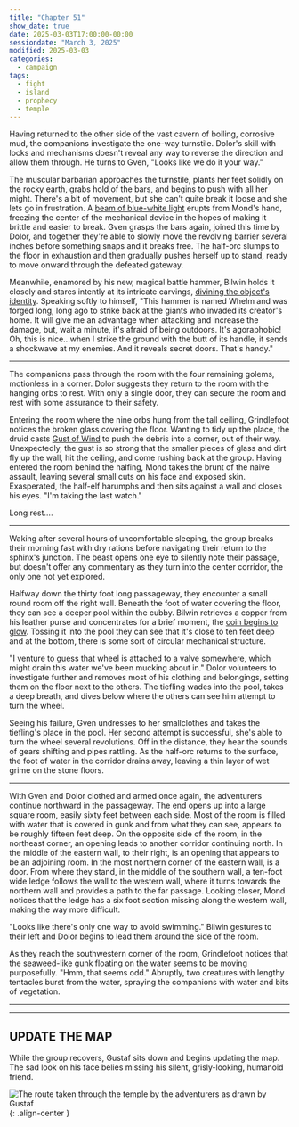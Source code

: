 ```yaml
---
title: "Chapter 51"
show_date: true
date: 2025-03-03T17:00:00-00:00
sessiondate: "March 3, 2025"
modified: 2025-03-03
categories:
  - campaign
tags:
  - fight
  - island
  - prophecy
  - temple
---
```


Having returned to the other side of the vast cavern of boiling, corrosive mud, the companions investigate the
one-way turnstile. Dolor's skill with locks and mechanisms doesn't reveal any way to reverse the direction
and allow them through. He turns to Gven, "Looks like we do it your way."

The muscular barbarian approaches the turnstile, plants her feet solidly on the rocky earth, grabs hold of the
bars, and begins to push with all her might. There's a bit of movement, but she can't quite break it loose and
she lets go in frustration. A [beam of blue-white light](https://www.dndbeyond.com/spells/2226-ray-of-frost) erupts
from Mond's hand, freezing the center of the mechanical device in the hopes of making it brittle and easier to break.
Gven grasps the bars again, joined this time by Dolor, and together they're able to slowly move the revolving barrier
several inches before something snaps and it breaks free. The half-orc slumps to the floor in exhaustion and then
gradually pushes herself up to stand, ready to move onward through the defeated gateway.

Meanwhile, enamored by his new, magical battle hammer, Bilwin holds it closely and stares intently at its intricate
carvings, [divining the object's identity](https://www.dndbeyond.com/spells/2619180-identify). Speaking softly
to himself, "This hammer is named Whelm and was forged long, long ago to strike back at the giants who invaded
its creator's home. It will give me an advantage when attacking and increase the damage, but, wait a minute, it's
afraid of being outdoors. It's agoraphobic! Oh, this is nice...when I strike the ground with the butt of its handle,
it sends a shockwave at my enemies. And it reveals secret doors. That's handy."

---

The companions pass through the room with the four remaining golems, motionless in a corner. Dolor suggests they
return to the room with the hanging orbs to rest. With only a single door, they can secure the room and rest with
some assurance to their safety.

Entering the room where the nine orbs hung from the tall ceiling, Grindlefoot notices the broken glass covering the
floor. Wanting to tidy up the place, the druid casts [Gust of Wind](https://www.dndbeyond.com/spells/2619137-gust-of-wind)
to push the debris into a corner, out of their way. Unexpectedly, the gust is so strong that the smaller pieces of
glass and dirt fly up the wall, hit the ceiling, and come rushing back at the group. Having entered the room behind
the halfing, Mond takes the brunt of the naive assault, leaving several small cuts on his face and exposed skin.
Exasperated, the half-elf harumphs and then sits against a wall and closes his eyes. "I'm taking the last watch."

Long rest....

---

Waking after several hours of uncomfortable sleeping, the group breaks their morning fast with dry rations before
navigating their return to the sphinx's junction. The beast opens one eye to silently note their passage, but doesn't
offer any commentary as they turn into the center corridor, the only one not yet explored.

Halfway down the thirty foot long passageway, they encounter a small round room off the right wall. Beneath the foot
of water covering the floor, they can see a deeper pool within the cubby. Bilwin retrieves a copper from his
leather purse and concentrates for a brief moment, the [coin begins to glow](https://www.dndbeyond.com/spells/2618996-light).
Tossing it into the pool they can see that it's close to ten feet deep and at the bottom, there is some sort of circular
mechanical structure.

"I venture to guess that wheel is attached to a valve somewhere, which might drain this water we've been mucking about
in." Dolor volunteers to investigate further and removes most of his clothing and belongings, setting them on the floor
next to the others. The tiefling wades into the pool, takes a deep breath, and dives below where the others can see
him attempt to turn the wheel.

Seeing his failure, Gven undresses to her smallclothes and takes the tiefling's place in the pool. Her second attempt
is successful, she's able to turn the wheel several revolutions. Off in the distance, they hear the sounds of gears
shifting and pipes rattling. As the half-orc returns to the surface, the foot of water in the corridor drains away,
leaving a thin layer of wet grime on the stone floors.

---

With Gven and Dolor clothed and armed once again, the adventurers continue northward in the passageway. The end opens
up into a large square room, easily sixty feet between each side. Most of the room is filled with water that is covered
in gunk and from what they can see, appears to be roughly fifteen feet deep. On the opposite side of the room, in the
northeast corner, an opening leads to another corridor continuing north. In the middle of the eastern wall, to their right,
is an opening that appears to be an adjoining room. In the most northern corner of the eastern wall, is a door. 
From where they stand, in the middle of the southern wall, a ten-foot wide ledge follows the wall to the western wall,
where it turns towards the northern wall and provides a path to the far passage. Looking closer, Mond notices that the
ledge has a six foot section missing along the western wall, making the way more difficult.

"Looks like there's only one way to avoid swimming." Bilwin gestures to their left and Dolor begins to lead them around
the side of the room.

As they reach the southwestern corner of the room, Grindlefoot notices that the seaweed-like gunk floating on the water
seems to be moving purposefully. "Hmm, that seems odd." Abruptly, two creatures with lengthy tentacles burst from the
water, spraying the companions with water and bits of vegetation.

---

<!-- Fight choreography -->

<!-- Initiative rolls:
  Bilwin - 7
  Dolor - 14
  Grindlefoot - 8
  Gven - 18
  Mond - 16
-->

<!-- Round 1 -->




<!-- Round 1 damage:
  Bilwin - 0
  Dolor - 0
  Grindlefoot - 0
  Gven - 0
  Mond - 0
-->

<!-- Round 2 -->


---

## UPDATE THE MAP 

While the group recovers, Gustaf sits down and begins updating the map. The sad look on his face belies
missing his silent, grisly-looking, humanoid friend.

![The route taken through the temple by the adventurers as drawn by Gustaf](/dnd/assets/images/ch50-drawn-map-route-800px.jpeg){: .align-center }

<!-- NOTES -->

<!-- em dash: — | Mac kebyoard shortcut = Option + Shift + Dash (-) -->
<!-- https://oatcookies.neocities.org/dndmoney to convert copper, silver, gold, and more into CP -->
<!-- Frequently used links:
  [Barbarian rage](https://www.thegamer.com/dungeons-dragons-dnd-barbarian-rage-explained-guide/)
  [Bardic inspiration](https://www.dndbeyond.com/classes/1-bard#BardicInspiration-75)
  [Chaos Bolt](https://www.dndbeyond.com/spells/14761-chaos-bolt)
  [eagle eyesight](https://dnd5e.wikidot.com/barbarian:totem-warrior#toc2)
  [Hanseath](https://forgottenrealms.fandom.com/wiki/Hanseath)
  [Hellish Rebuke](https://www.dndbeyond.com/spells/hellish-rebuke)
  [hurdy-gurdy](https://en.wikipedia.org/wiki/Hurdy-gurdy)
  [Mind Spike](http://dnd5e.wikidot.com/spell:mind-spike)
  [Shillelagh](https://www.dndbeyond.com/spells/2249-shillelagh)
  [Spiritual Weapon](https://www.dndbeyond.com/spells/2263-spiritual-weapon)
  [Turn Undead](https://roll20.net/compendium/dnd5e/Cleric#toc_7)
  [Wild Shape](https://www.dndbeyond.com/posts/635-druid-101-wild-shape-guide)
-->
<!--
  Lists of spells for the classes:
    - Bard spells (Bilwin): https://www.dndbeyond.com/spells/class/1-bard
    - Cleric spells (Bilwin): https://www.dndbeyond.com/spells/class/cleric 
    - Druid spells (Grindlefoot): https://www.dndbeyond.com/spells/class/druid
    - Sorcerer spells (Mond): https://www.dndbeyond.com/spells/class/sorcerer
    - Warlock spells (Dolor): https://www.dndbeyond.com/spells/class/warlock
  Monsters: https://www.dndbeyond.com/monsters
  Damage types: https://www.wargamer.com/dnd/damage-types
  Luck (Bilwin): http://dnd5e.wikidot.com/feat:lucky
-->
<!-- Directions on a boat:
  Port = left side
  Starboard = right side
  Bow = front
  Aft = back (inside the ship, on board)
  Stern = back (outside, offboard)
-->
